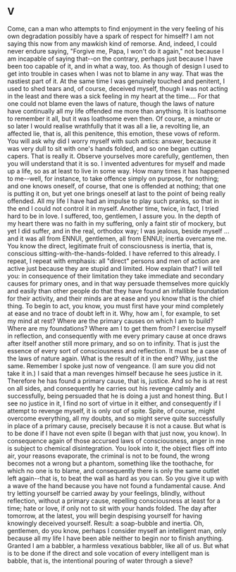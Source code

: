 ## V

Come, can a man who attempts to find enjoyment in the very feeling of
his own degradation possibly have a spark of respect for himself?  I am
not saying this now from any mawkish kind of remorse.  And, indeed, I
could never endure saying, "Forgive me, Papa, I won't do it again," not
because I am incapable of saying that--on the contrary, perhaps just
because I have been too capable of it, and in what a way, too.  As
though of design I used to get into trouble in cases when I was not to
blame in any way.  That was the nastiest part of it.  At the same time
I was genuinely touched and penitent, I used to shed tears and, of
course, deceived myself, though I was not acting in the least and there
was a sick feeling in my heart at the time....  For that one could not
blame even the laws of nature, though the laws of nature have
continually all my life offended me more than anything.  It is
loathsome to remember it all, but it was loathsome even then.  Of
course, a minute or so later I would realise wrathfully that it was all
a lie, a revolting lie, an affected lie, that is, all this penitence,
this emotion, these vows of reform.  You will ask why did I worry
myself with such antics: answer, because it was very dull to sit with
one's hands folded, and so one began cutting capers.  That is really
it.  Observe yourselves more carefully, gentlemen, then you will
understand that it is so. I invented adventures for myself and made up
a life, so as at least to live in some way.  How many times it has
happened to me--well, for instance, to take offence simply on purpose,
for nothing; and one knows oneself, of course, that one is offended at
nothing; that one is putting it on, but yet one brings oneself at last
to the point of being really offended. All my life I have had an
impulse to play such pranks, so that in the end I could not control it
in myself.  Another time, twice, in fact, I tried hard to be in love.
I suffered, too, gentlemen, I assure you.  In the depth of my heart
there was no faith in my suffering, only a faint stir of mockery, but
yet I did suffer, and in the real, orthodox way; I was jealous, beside
myself ... and it was all from ENNUI, gentlemen, all from ENNUI;
inertia overcame me.  You know the direct, legitimate fruit of
consciousness is inertia, that is, conscious
sitting-with-the-hands-folded.  I have referred to this already.  I
repeat, I repeat with emphasis: all "direct" persons and men of action
are active just because they are stupid and limited.  How explain that?
I will tell you: in consequence of their limitation they take immediate
and secondary causes for primary ones, and in that way persuade
themselves more quickly and easily than other people do that they have
found an infallible foundation for their activity, and their minds are
at ease and you know that is the chief thing.  To begin to act, you
know, you must first have your mind completely at ease and no trace of
doubt left in it.  Why, how am I, for example, to set my mind at rest?
Where are the primary causes on which I am to build?  Where are my
foundations?  Where am I to get them from?  I exercise myself in
reflection, and consequently with me every primary cause at once draws
after itself another still more primary, and so on to infinity.  That
is just the essence of every sort of consciousness and reflection.  It
must be a case of the laws of nature again.  What is the result of it
in the end?  Why, just the same.  Remember I spoke just now of
vengeance.  (I am sure you did not take it in.)  I said that a man
revenges himself because he sees justice in it. Therefore he has found
a primary cause, that is, justice.  And so he is at rest on all sides,
and consequently he carries out his revenge calmly and successfully,
being persuaded that he is doing a just and honest thing.  But I see no
justice in it, I find no sort of virtue in it either, and consequently
if I attempt to revenge myself, it is only out of spite.  Spite, of
course, might overcome everything, all my doubts, and so might serve
quite successfully in place of a primary cause, precisely because it is
not a cause.  But what is to be done if I have not even spite (I began
with that just now, you know).  In consequence again of those accursed
laws of consciousness, anger in me is subject to chemical
disintegration.  You look into it, the object flies off into air, your
reasons evaporate, the criminal is not to be found, the wrong becomes
not a wrong but a phantom, something like the toothache, for which no
one is to blame, and consequently there is only the same outlet left
again--that is, to beat the wall as hard as you can.  So you give it up
with a wave of the hand because you have not found a fundamental cause.
And try letting yourself be carried away by your feelings, blindly,
without reflection, without a primary cause, repelling consciousness at
least for a time; hate or love, if only not to sit with your hands
folded.  The day after tomorrow, at the latest, you will begin
despising yourself for having knowingly deceived yourself.  Result: a
soap-bubble and inertia.  Oh, gentlemen, do you know, perhaps I
consider myself an intelligent man, only because all my life I have
been able neither to begin nor to finish anything.  Granted I am a
babbler, a harmless vexatious babbler, like all of us.  But what is to
be done if the direct and sole vocation of every intelligent man is
babble, that is, the intentional pouring of water through a sieve?



